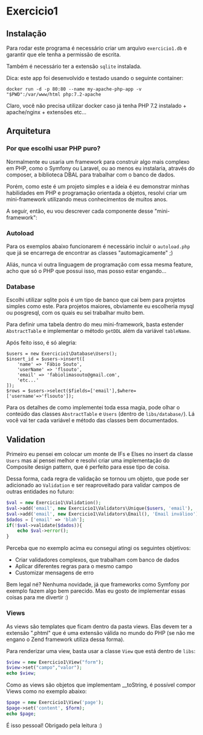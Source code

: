 # Exercicio1

## Instalação
Para rodar este programa é necessário criar 
um arquivo `exercicio1.db` e garantir que ele tenha
a permissão de escrita.

Também é necessário ter a extensão `sqlite` instalada.

Dica: este app foi desenvolvido e testado usando o seguinte container:
```
docker run -d -p 80:80 --name my-apache-php-app -v "$PWD":/var/www/html php:7.2-apache
```
Claro, você não precisa utilizar docker caso já tenha PHP 7.2 instalado + apache/nginx + extensões etc...

## Arquitetura

### Por que escolhi usar PHP puro?
Normalmente eu usaria um framework para construir algo mais complexo
em PHP, como o Symfony ou Laravel, ou ao menos eu instalaria, através do composer, 
a biblioteca DBAL para trabalhar com o banco de dados.

Porém, como este é um projeto simples e a ideia é eu demonstrar minhas
habilidades em PHP e programação orientada a objetos, resolvi criar um
mini-framework utilizando meus conhecimentos de muitos anos.

A seguir, então, eu vou descrever cada componente desse "mini-framework":

### Autoload
Para os exemplos abaixo funcionarem é necessário incluir o `autoload.php` que
já se encarrega de encontrar as classes "automagicamente" ;)

Aliás, nunca vi outra linguagem de programação com essa mesma feature, acho
que só o PHP que possui isso, mas posso estar engando...

### Database
Escolhi utilizar sqlite pois é um tipo de banco que cai bem para
projetos simples como este. Para projetos maiores, obviamente eu escolheria
mysql ou posgresql, com os quais eu sei trabalhar muito bem.

Para definir uma tabela dentro do meu
mini-framework, basta estender `AbstractTable` e implementar o método
`getDDL` além da variável `tableName`.

Após feito isso, é só alegria:
```
$users = new Exercicio1\Database\Users();
$insert_id = $users->insert([
    'name' => 'Fábio Souto',
    'userName' => 'flsouto',
    'email' => 'fabiolimasouto@gmail.com',
    'etc...'
]);
$rows = $users->select($fields=['email'],$where=['username'=>'flsouto']);
```

Para os detalhes de como implementei toda essa magia, pode olhar o
conteúdo das classes `AbstractTable` e `Users` (dentro de `libs/database/`).
Lá você vai ter cada variável e método das classes bem documentados.

## Validation
Primeiro eu pensei em colocar um monte de IFs e Elses no insert
da classe `Users` mas aí pensei melhor e resolvi criar uma implementação
do Composite design pattern, que é perfeito para esse tipo de coisa.

Dessa forma, cada regra de validação se tornou um objeto, que pode
ser adicionado ao `Validation` e ser reaproveitado para validar campos
de outras entidades no futuro:

```php 
$val = new Exercicio1\Validation();
$val->add('email', new Exercicio1\Validators\Unique($users, 'email'), 'Email já utilizado');
$val->add('email', new Exercicio1\Validators\Email(), 'Email inválioo');
$dados = ['email' => 'blah'];
if(!$val->validate($dados)){
    echo $val->error();
}
```

Perceba que no exemplo acima eu consegui atingi os seguintes objetivos:

- Criar validadores complexos, que trabalham com banco de dados
- Aplicar diferentes regras para o mesmo campo
- Customizar mensagens de erro

Bem legal né? Nenhuma novidade, já que frameworks como Symfony por exemplo
fazem algo bem parecido. Mas eu gosto de implementar essas coisas para me divertir :)

### Views
As views são templates que ficam dentro da pasta views. Elas devem ter
a extensão ".phtml" que é uma extensão válida no mundo do PHP 
(se não me engano o Zend framework utiliza dessa forma).

Para renderizar uma view, basta usar a classe `View` que está dentro de `libs`:
```php 
$view = new Exercicio1\View("form");
$view->set("campo","valor");
echo $view;
```

Como as views são objetos que implementam __toString, 
é possível compor Views como no exemplo abaixo:
```php 
$page = new Exercicio1\View('page');
$page->set('content', $form);
echo $page;
```

É isso pessoal! Obrigado pela leitura :)
